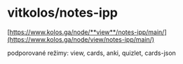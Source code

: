 # vitkolos/notes-ipp

[https://www.kolos.ga/node/**view**/notes-ipp/main/](https://www.kolos.ga/node/view/notes-ipp/main/)

podporované režimy: view, cards, anki, quizlet, cards-json
